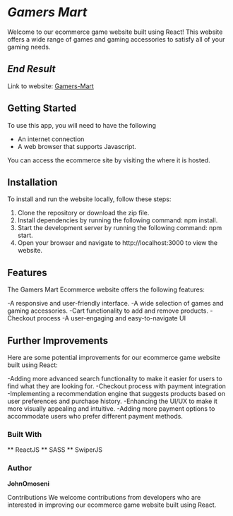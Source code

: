 # _Gamers Mart_

Welcome to our ecommerce game website built using React! This website offers a wide range of games and gaming accessories to satisfy all of your gaming needs.

## _End Result_

Link to website: [Gamers-Mart](https://gamify-mart.vercel.app)

## Getting Started

To use this app, you will need to have the following

- An internet connection
- A web browser that supports Javascript.

You can access the ecommerce site by visiting the [](https://gamify-mart.vercel.app) where it is hosted.

## Installation
To install and run the website locally, follow these steps:

1. Clone the repository or download the zip file.
2. Install dependencies by running the following command: npm install.
3. Start the development server by running the following command: npm start.
4. Open your browser and navigate to http://localhost:3000 to view the website.

## Features
The Gamers Mart Ecommerce website offers the following features:

-A responsive and user-friendly interface.
-A wide selection of games and gaming accessories.
-Cart functionality to add and remove products.
-Checkout process
-A user-engaging and easy-to-navigate UI

## Further Improvements
Here are some potential improvements for our ecommerce game website built using React:

-Adding more advanced search functionality to make it easier for users to find what they are looking for.
-Checkout process with payment integration
-Implementing a recommendation engine that suggests products based on user preferences and purchase history.
-Enhancing the UI/UX to make it more visually appealing and intuitive.
-Adding more payment options to accommodate users who prefer different payment methods.

### Built With

** ReactJS
** SASS
** SwiperJS

### Author

**JohnOmoseni**

Contributions
We welcome contributions from developers who are interested in improving our ecommerce game website built using React.
